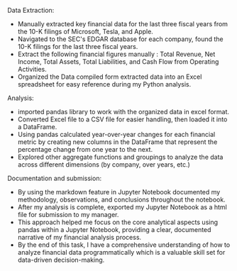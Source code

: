 Data Extraction:
- Manually extracted key financial data for the last three fiscal years from the 10-K filings of Microsoft, Tesla, and Apple. 
- Navigated to the SEC's EDGAR database for each company, found the 10-K filings for the last three fiscal years.
- Extract the following financial figures manually : Total Revenue, Net Income, Total Assets, Total Liabilities, and Cash Flow from Operating Activities.
- Organized the Data compiled form extracted data into an Excel spreadsheet for easy reference during my Python analysis.


Analysis:
- imported pandas library to work with the organized data in excel format.
- Converted Excel file to a CSV file for easier handling, then loaded it into a DataFrame.
- Using pandas calculated year-over-year changes for each financial metric by creating new columns in the DataFrame that represent the percentage change from one year to the next.
- Explored other aggregate functions and groupings to analyze the data across different dimensions (by company, over years, etc.)


Documentation and submission:
- By using the markdown feature in Jupyter Notebook documented my methodology, observations, and conclusions throughout the notebook.
- After my analysis is complete, exported my Jupyter Notebook as a html file for submission to my manager. 
- This approach helped me focus on the core analytical aspects using pandas within a Jupyter Notebook, providing a clear, documented narrative of my financial analysis process. 
- By the end of this task, I have a comprehensive understanding of how to analyze financial data programmatically which is a valuable skill set for data-driven decision-making.
